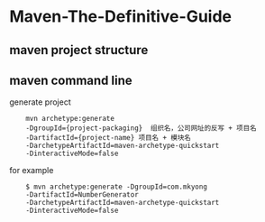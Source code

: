 # Maven-The-Definitive-Guide
## maven project structure
## maven command line

generate project

``` 
    mvn archetype:generate 
    -DgroupId={project-packaging}  组织名，公司网址的反写 + 项目名
    -DartifactId={project-name} 项目名 + 模块名
    -DarchetypeArtifactId=maven-archetype-quickstart
    -DinteractiveMode=false 
```
for example 
```
    $ mvn archetype:generate -DgroupId=com.mkyong 
    -DartifactId=NumberGenerator
    -DarchetypeArtifactId=maven-archetype-quickstart 
    -DinteractiveMode=false
```

  
